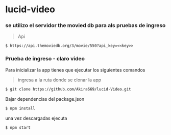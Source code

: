 # lucid-video

### se utilizo el servidor the movied db para als pruebas de ingreso
>Api
```
$ https://api.themoviedb.org/3/movie/550?api_key=<<key>>
```

### Prueba de ingreso - claro video

Para inicializar la app tienes que ejecutar los siguientes comandos 
> ingresa a la ruta donde se clonar la app
```sh
$ git clone https://github.com/Akira669/lucid-Video.git
```

Bajar dependencias del package.json

```sh
$ npm install
```

una vez descargadas ejecuta
```sh
$ npm start
```